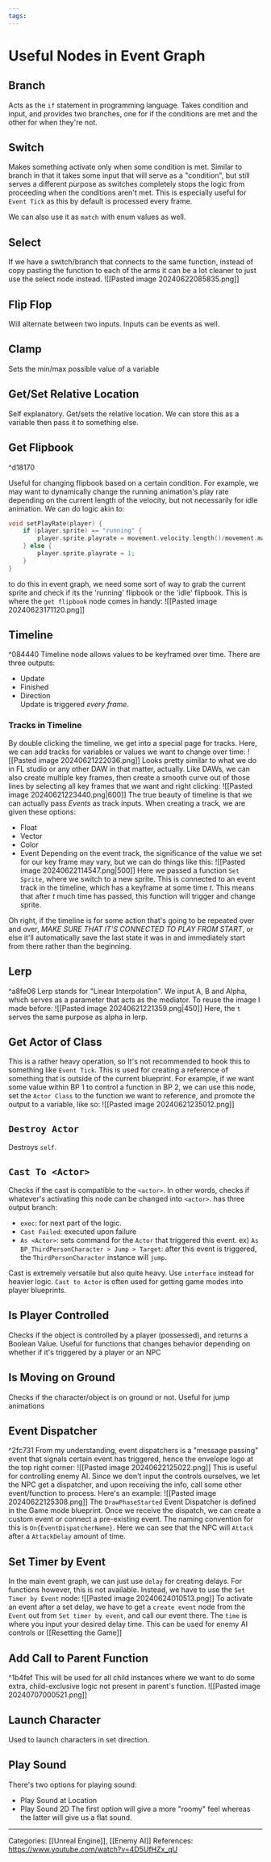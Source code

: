 ```yaml
---
tags:
---
```

# Useful Nodes in Event Graph
## Branch
Acts as the `if` statement in programming language. Takes condition and input, and provides two branches, one for if the conditions are met and the other for when they're not.

## Switch
Makes something activate only when some condition is met. Similar to branch in that it takes some input that will serve as a "condition", but still serves a different purpose as switches completely stops the logic from proceeding when the conditions aren't met. This is especially useful for `Event Tick` as this by default is processed every frame.

We can also use it as `match` with enum values as well.

## Select
If we have a switch/branch that connects to the same function, instead of copy pasting the function to each of the arms it can be a lot cleaner to just use the select node instead.
![[Pasted image 20240622085835.png]]


## Flip Flop
Will alternate between two inputs. Inputs can be events as well.

## Clamp
Sets the min/max possible value of a variable

## Get/Set Relative Location
Self explanatory. Get/sets the relative location. We can store this as a variable then pass it to something else.

## Get Flipbook

^d18170

Useful for changing flipbook based on a certain condition. For example, we may want to dynamically change the running animation's play rate depending on the current length of the velocity, but not necessarily for idle animation. We can do logic akin to:
```c++
void setPlayRate(player) {
	if (player.sprite) == "running" {
		player.sprite.playrate = movement.velocity.length()/movement.maximumVelocity;
	} else {
		player.sprite.playrate = 1;
	}
}
```
to do this in event graph, we need some sort of way to grab the current sprite and check if its the 'running' flipbook or the 'idle' flipbook. This is where the `get flipbook` node comes in handy:
![[Pasted image 20240623171120.png]]

## Timeline
^084440
Timeline node allows values to be keyframed over time. There are three outputs:
- Update
- Finished
- Direction\
Update is triggered _every frame_.

### Tracks in Timeline
By double clicking the timeline, we get into a special page for tracks. Here, we can add tracks for variables or values we want to change over time:
![[Pasted image 20240621222036.png]]
Looks pretty similar to what we do in FL studio or any other DAW in that matter, actually.
Like DAWs, we can also create multiple key frames, then create a smooth curve out of those lines by selecting all key frames that we want and right clicking:
![[Pasted image 20240621223440.png|600]]
The true beauty of timeline is that we can actually pass _Events_ as track inputs. When creating a track, we are given these options:
- Float
- Vector
- Color
- Event
Depending on the event track, the significance of the value we set for our key frame may vary, but we can do things like this:
![[Pasted image 20240622114547.png|500]]
Here we passed a function `Set Sprite`, where we switch to a new sprite. This is connected to an event track in the timeline, which has a keyframe at some time $t$. This means that after $t$ much time has passed, this function will trigger and change sprite.

Oh right, if the timeline is for some action that's going to be repeated over and over, _MAKE SURE THAT IT'S CONNECTED TO PLAY FROM START_, or else it'll automatically save the last state it was in and immediately start from there rather than the beginning.

## Lerp
^a8fe06
Lerp stands for "Linear Interpolation". We input A, B and Alpha, which serves as a parameter that acts as the mediator. To reuse the image I made before:
![[Pasted image 20240621221359.png|450]]
Here, the `t` serves the same purpose as alpha in lerp. 


## Get Actor of Class
This is a rather heavy operation, so It's not recommended to hook this to something like `Event Tick`. This is used for creating a reference of something that is outside of the current blueprint. For example, if we want some value within BP 1 to control a function in BP 2, we can use this node, set the `Actor Class` to the function we want to reference, and promote the output to a variable, like so:
![[Pasted image 20240621235012.png]]

## `Destroy Actor`
Destroys `self`. 

## `Cast To <Actor>`
Checks if the cast is compatible to the `<actor>`. In other words, checks if whatever's activating this node can be changed into `<actor>`. has three output branch:
- `exec`: for next part of the logic.
- `Cast Failed`: executed upon failure
- `As <Actor>`: sets command for the `Actor` that triggered this event.
ex) `As BP_ThirdPersonCharacter > Jump > Target`: after this event is triggered, the `ThirdPersonCharacter` instance will `jump`. 

Cast is extremely versatile but also quite heavy. Use `interface` instead for heavier logic. `Cast to Actor` is often used for getting game modes into player blueprints.
## Is Player Controlled
Checks if the object is controlled by a player (possessed), and returns a Boolean Value. Useful for functions that changes behavior depending on whether if it's triggered by a player or an NPC

## Is Moving on Ground
Checks if the character/object is on ground or not. Useful for jump animations

## Event Dispatcher
^2fc731
From my understanding, event dispatchers is a "message passing" event that signals certain event has triggered, hence the envelope logo at the top right corner:
![[Pasted image 20240622125022.png]]
This is useful for controlling enemy AI. Since we don't input the controls ourselves, we let the NPC get a dispatcher, and upon receiving the info, call some other event/function to process. Here's an example:
![[Pasted image 20240622125308.png]]
The `DrawPhaseStarted` Event Dispatcher is defined in the Game mode blueprint. Once we receive the dispatch, we can create a custom event or connect a pre-existing event. The naming convention for this is `On{EventDispatcherName}`. Here we can see that the NPC will `Attack` after a `AttackDelay` amount of time.

## Set Timer by Event
In the main event graph, we can just use `delay` for creating delays. For functions however, this is not available. Instead, we have to use the `Set Timer by Event` node:
![[Pasted image 20240624010513.png]]
To activate an event after a set delay, we have to get a `create event` node from the `Event` out from `Set timer by event`, and call our event there. The `time` is where you input your desired delay time. This can be used for enemy AI controls or [[Resetting the Game]]

## Add Call to Parent Function
^1b4fef
This will be used for all child instances where we want to do some extra, child-exclusive logic not present in parent's function. 
![[Pasted image 20240707000521.png]]


## Launch Character
Used to launch characters in set direction.

## Play Sound
There's two options for playing sound:
- Play Sound at Location
- Play Sound 2D
The first option will give a more "roomy" feel whereas the latter will give us a flat sound.

---
Categories: [[Unreal Engine]], [[Enemy AI]]
References:
https://www.youtube.com/watch?v=4D5UfHZx_qU
